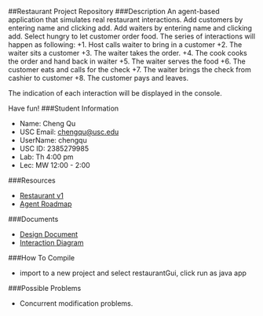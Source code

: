 ##Restaurant Project Repository
###Description
An agent-based application that simulates real restaurant interactions.
Add customers by entering name and clicking add.
Add waiters by entering name and clicking add. 
Select hungry to let customer order food.
The series of interactions will happen as following:
+1. Host calls waiter to bring in a customer
+2. The waiter sits a customer
+3. The waiter takes the order.
+4. The cook cooks the order and hand back in waiter
+5. The waiter serves the food
+6. The customer eats and calls for the check
+7. The waiter brings the check from cashier to customer
+8. The customer pays and leaves.

The indication of each interaction will be displayed in the console. 

Have fun!
###Student Information
  + Name: Cheng Qu
  + USC Email: chengqu@usc.edu
  + UserName: chengqu
  + USC ID: 2385279985
  + Lab: Th 4:00 pm
  + Lec: MW 12:00 - 2:00

###Resources

  + [Restaurant v1](http://www-scf.usc.edu/~csci201/readings/restaurant-v1.html)
  + [Agent Roadmap](http://www-scf.usc.edu/~csci201/readings/agent-roadmap.html)

###Documents  
  + [Design Document](https://github.com/usc-csci201-fall2013/restaurant_chengqu/blob/master/doc/Design%20Document.docx)
  + [Interaction Diagram](https://github.com/usc-csci201-fall2013/restaurant_chengqu/blob/master/doc/Interaction%20Diagram.jpg)

###How To Compile
  + import to a new project and select restaurantGui, click run as java app

###Possible Problems
  + Concurrent modification problems.
  

